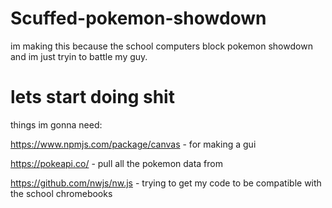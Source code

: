 # Scuffed-pokemon-showdown
im making this because the school computers block pokemon showdown and im just tryin to battle my guy.



# lets start doing shit
things im gonna need:

https://www.npmjs.com/package/canvas - for making a gui 

https://pokeapi.co/ - pull all the pokemon data from

https://github.com/nwjs/nw.js - trying to get my code to be compatible with the school chromebooks
